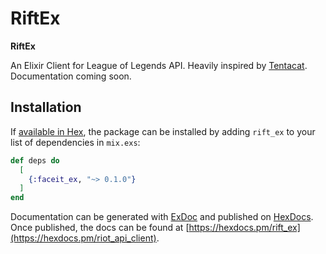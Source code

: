 # RiftEx

**RiftEx**

An Elixir Client for League of Legends API. Heavily inspired by [Tentacat](https://github.com/edgurgel/tentacat). Documentation coming soon.

## Installation

If [available in Hex](https://hex.pm/docs/publish), the package can be installed
by adding `rift_ex` to your list of dependencies in `mix.exs`:

```elixir
def deps do
  [
    {:faceit_ex, "~> 0.1.0"}
  ]
end
```

Documentation can be generated with [ExDoc](https://github.com/elixir-lang/ex_doc)
and published on [HexDocs](https://hexdocs.pm). Once published, the docs can
be found at [https://hexdocs.pm/rift_ex](https://hexdocs.pm/riot_api_client).

